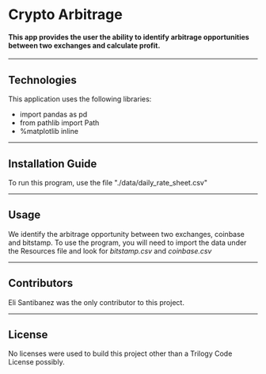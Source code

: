 # Crypto Arbitrage
#### This app provides the user the ability to identify arbitrage opportunities between two exchanges and calculate profit. 
---

## Technologies

This application uses the following libraries:
* import pandas as pd
* from pathlib import Path
* %matplotlib inline

---

## Installation Guide

To run this program, use the file "./data/daily_rate_sheet.csv"

---

## Usage

We identify the arbitrage opportunity between two exchanges, coinbase and bitstamp. To use the program, you will need to import the data under the Resources file and look for *bitstamp.csv* and *coinbase.csv*

---

## Contributors

Eli Santibanez was the only contributor to this project. 

---

## License

No licenses were used to build this project other than a Trilogy Code License possibly. 